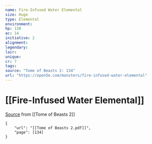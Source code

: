 ```yaml
---
name: Fire-Infused Water Elemental
size: Huge
type: Elemental
environment: 
hp: 138
ac: 14
initiative: 2
alignment: 
legendary: 
lair: 
unique: 
cr: 7
tags: 
source: "Tome of Beasts 2: 134"
url: "https://open5e.com/monsters/fire-infused-water-elemental"
---
```

# [[Fire-Infused Water Elemental]]

[Source](zotero://open-pdf/library/items/9UQIAB6R?page=134) from [[Tome of Beasts 2]]

```pdf
{
	"url": "[[Tome of Beasts 2.pdf]]",
	"page": [134]
}
```

